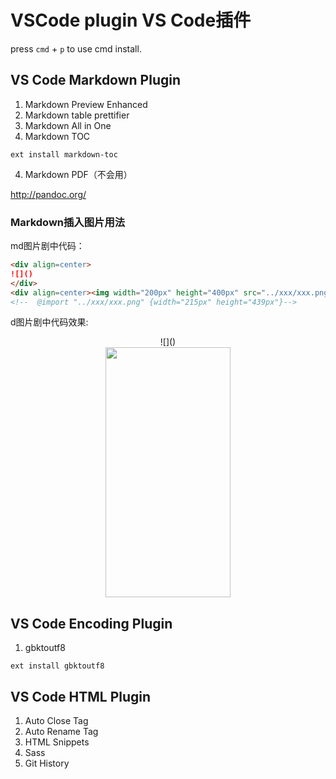 # VSCode plugin VS Code插件

press `cmd` + `p` to use cmd install.

## VS Code Markdown Plugin

1. Markdown Preview Enhanced
2. Markdown table prettifier
3. Markdown All in One
4. Markdown TOC
```
ext install markdown-toc
```
4. Markdown PDF（不会用）

http://pandoc.org/

### Markdown插入图片用法

md图片剧中代码：

```md
<div align=center>
![]()
</div>
<div align=center><img width="200px" height="400px" src="../xxx/xxx.png"/></div>
<!--  @import "../xxx/xxx.png" {width="215px" height="439px"}-->
```

d图片剧中代码效果:


<div align=center>
![]()
</div>
<div align=center><img width="200px" height="400px" src="../xxx/xxx.png"/></div>


## VS Code Encoding Plugin 

1. gbktoutf8
```
ext install gbktoutf8
```
## VS Code HTML Plugin

1. Auto Close Tag
2. Auto Rename Tag
3. HTML Snippets
4. Sass
5. Git History


